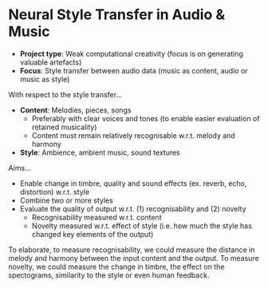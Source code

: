 # Neural Style Transfer in Audio & Music

- **Project type**: Weak computational creativity (focus is on generating valuable artefacts)
- **Focus**: Style transfer between audio data (music as content, audio or music as style)

With respect to the style transfer...

- **Content**: Melodies, pieces, songs
    - Preferably with clear voices and tones (to enable easier evaluation of retained musicality)
    - Content must remain relatively recognisable w.r.t. melody and harmony
- **Style**: Ambience, ambient music, sound textures

Aims...

- Enable change in timbre, quality and sound effects (ex. reverb, echo, distortion) w.r.t. style
- Combine two or more styles
- Evaluate the quality of output w.r.t. (1) recognisability and (2) novelty
    - Recognisability measured w.r.t. content
    - Novelty measured w.r.t. effect of style (i.e. how much the style has changed key elements of the output)
 
To elaborate, to measure recognisability, we could measure the distance in melody and harmony between the input content and the output. To measure novelty, we could measure the change in timbre, the effect on the spectograms, similarity to the style or even human feedback.
